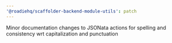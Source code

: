 ```yaml
---
'@roadiehq/scaffolder-backend-module-utils': patch
---
```


Minor documentation changes to JSONata actions for spelling and consistency wrt capitalization and punctuation

